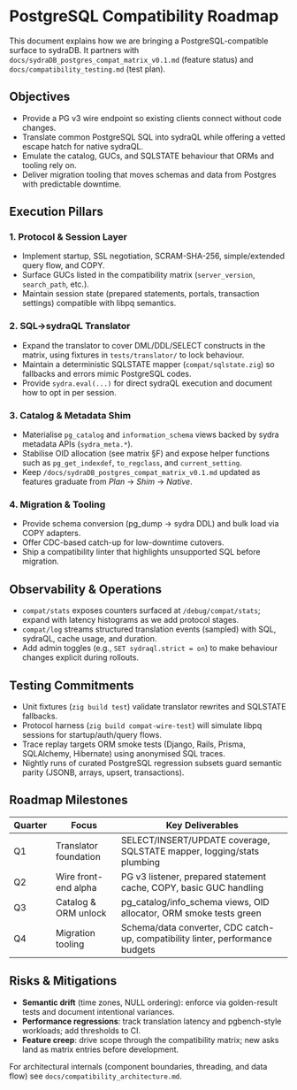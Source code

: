 # PostgreSQL Compatibility Roadmap

This document explains how we are bringing a PostgreSQL-compatible surface to sydraDB. It partners with `docs/sydraDB_postgres_compat_matrix_v0.1.md` (feature status) and `docs/compatibility_testing.md` (test plan).

## Objectives
- Provide a PG v3 wire endpoint so existing clients connect without code changes.
- Translate common PostgreSQL SQL into sydraQL while offering a vetted escape hatch for native sydraQL.
- Emulate the catalog, GUCs, and SQLSTATE behaviour that ORMs and tooling rely on.
- Deliver migration tooling that moves schemas and data from Postgres with predictable downtime.

## Execution Pillars
### 1. Protocol & Session Layer
- Implement startup, SSL negotiation, SCRAM-SHA-256, simple/extended query flow, and COPY.
- Surface GUCs listed in the compatibility matrix (`server_version`, `search_path`, etc.).
- Maintain session state (prepared statements, portals, transaction settings) compatible with libpq semantics.

### 2. SQL→sydraQL Translator
- Expand the translator to cover DML/DDL/SELECT constructs in the matrix, using fixtures in `tests/translator/` to lock behaviour.
- Maintain a deterministic SQLSTATE mapper (`compat/sqlstate.zig`) so fallbacks and errors mimic PostgreSQL codes.
- Provide `sydra.eval(...)` for direct sydraQL execution and document how to opt in per session.

### 3. Catalog & Metadata Shim
- Materialise `pg_catalog` and `information_schema` views backed by sydra metadata APIs (`sydra_meta.*`).
- Stabilise OID allocation (see matrix §F) and expose helper functions such as `pg_get_indexdef`, `to_regclass`, and `current_setting`.
- Keep `/docs/sydraDB_postgres_compat_matrix_v0.1.md` updated as features graduate from _Plan_ → _Shim_ → _Native_.

### 4. Migration & Tooling
- Provide schema conversion (pg_dump → sydra DDL) and bulk load via COPY adapters.
- Offer CDC-based catch-up for low-downtime cutovers.
- Ship a compatibility linter that highlights unsupported SQL before migration.

## Observability & Operations
- `compat/stats` exposes counters surfaced at `/debug/compat/stats`; expand with latency histograms as we add protocol stages.
- `compat/log` streams structured translation events (sampled) with SQL, sydraQL, cache usage, and duration.
- Add admin toggles (e.g., `SET sydraql.strict = on`) to make behaviour changes explicit during rollouts.

## Testing Commitments
- Unit fixtures (`zig build test`) validate translator rewrites and SQLSTATE fallbacks.
- Protocol harness (`zig build compat-wire-test`) will simulate libpq sessions for startup/auth/query flows.
- Trace replay targets ORM smoke tests (Django, Rails, Prisma, SQLAlchemy, Hibernate) using anonymised SQL traces.
- Nightly runs of curated PostgreSQL regression subsets guard semantic parity (JSONB, arrays, upsert, transactions).

## Roadmap Milestones
| Quarter | Focus | Key Deliverables |
|---------|-------|------------------|
| Q1 | Translator foundation | SELECT/INSERT/UPDATE coverage, SQLSTATE mapper, logging/stats plumbing |
| Q2 | Wire front-end alpha | PG v3 listener, prepared statement cache, COPY, basic GUC handling |
| Q3 | Catalog & ORM unlock | pg_catalog/info_schema views, OID allocator, ORM smoke tests green |
| Q4 | Migration tooling | Schema/data converter, CDC catch-up, compatibility linter, performance budgets |

## Risks & Mitigations
- **Semantic drift** (time zones, NULL ordering): enforce via golden-result tests and document intentional variances.
- **Performance regressions**: track translation latency and pgbench-style workloads; add thresholds to CI.
- **Feature creep**: drive scope through the compatibility matrix; new asks land as matrix entries before development.

For architectural internals (component boundaries, threading, and data flow) see `docs/compatibility_architecture.md`.
